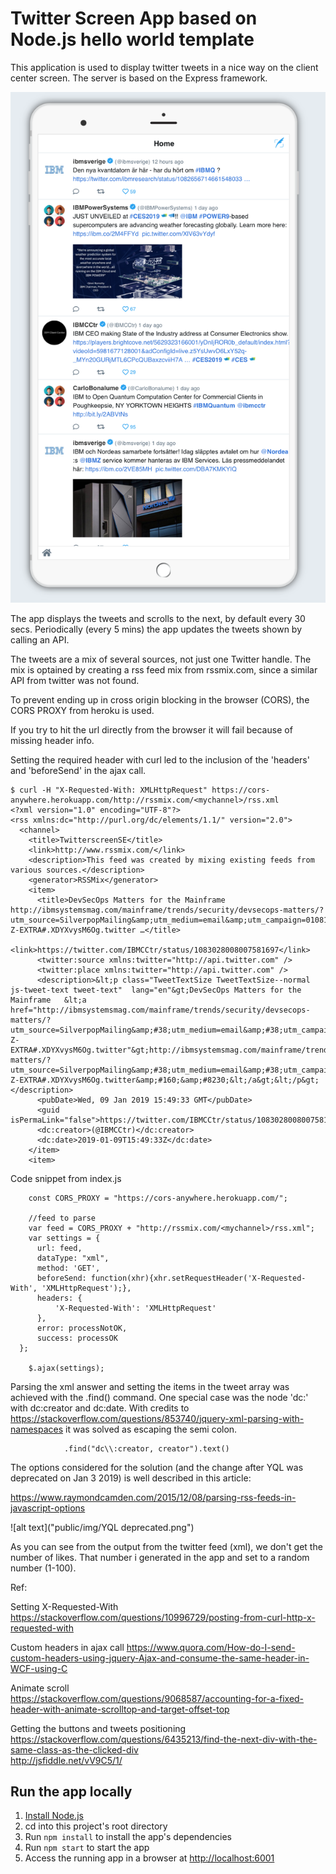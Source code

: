 # Twitter Screen App based on Node.js hello world template

This application is used to display twitter tweets in a nice way on the client center screen.
The server is based on the Express framework.

![alt text](public/img/Twitterscreen.png)

The app displays the tweets and scrolls to the next, by default every 30 secs.
Periodically (every 5 mins) the app updates the tweets shown by calling an API.
 
The tweets are a mix of several sources, not just one Twitter handle.
The mix is optained by creating a rss feed mix from rssmix.com, since a similar API from twitter was not found.

To prevent ending up in cross origin blocking in the browser (CORS), the CORS PROXY from heroku is used.

If you try to hit the url directly from the browser it will fail because of missing header info.

Setting the required header with curl led to the inclusion of the 'headers' and 'beforeSend' in the ajax call.

```
$ curl -H "X-Requested-With: XMLHttpRequest" https://cors-anywhere.herokuapp.com/http://rssmix.com/<mychannel>/rss.xml
<?xml version="1.0" encoding="UTF-8"?>
<rss xmlns:dc="http://purl.org/dc/elements/1.1/" version="2.0">
  <channel>
    <title>TwitterscreenSE</title>
    <link>http://www.rssmix.com/</link>
    <description>This feed was created by mixing existing feeds from various sources.</description>
    <generator>RSSMix</generator>
    <item>
      <title>DevSecOps Matters for the Mainframe  http://ibmsystemsmag.com/mainframe/trends/security/devsecops-matters/?utm_source=SilverpopMailing&amp;utm_medium=email&amp;utm_campaign=010819-Z-EXTRA#.XDYXvysM6Og.twitter …</title>
      <link>https://twitter.com/IBMCCtr/status/1083028008007581697</link>
      <twitter:source xmlns:twitter="http://api.twitter.com" />
      <twitter:place xmlns:twitter="http://api.twitter.com" />
      <description>&lt;p class="TweetTextSize TweetTextSize--normal js-tweet-text tweet-text"  lang="en"&gt;DevSecOps Matters for the Mainframe   &lt;a href="http://ibmsystemsmag.com/mainframe/trends/security/devsecops-matters/?utm_source=SilverpopMailing&amp;#38;utm_medium=email&amp;#38;utm_campaign=010819-Z-EXTRA#.XDYXvysM6Og.twitter"&gt;http://ibmsystemsmag.com/mainframe/trends/security/devsecops-matters/?utm_source=SilverpopMailing&amp;#38;utm_medium=email&amp;#38;utm_campaign=010819-Z-EXTRA#.XDYXvysM6Og.twitter&amp;#160;&amp;#8230;&lt;/a&gt;&lt;/p&gt;</description>
      <pubDate>Wed, 09 Jan 2019 15:49:33 GMT</pubDate>
      <guid isPermaLink="false">https://twitter.com/IBMCCtr/status/1083028008007581697</guid>
      <dc:creator>(@IBMCCtr)</dc:creator>
      <dc:date>2019-01-09T15:49:33Z</dc:date>
    </item>
    <item>
```

Code snippet from index.js


    
    	const CORS_PROXY = "https://cors-anywhere.herokuapp.com/";
 
    	//feed to parse
		var feed = CORS_PROXY + "http://rssmix.com/<mychannel>/rss.xml";
		var settings = {
          url: feed,
          dataType: "xml",
          method: 'GET',
          beforeSend: function(xhr){xhr.setRequestHeader('X-Requested-With', 'XMLHttpRequest');},
          headers: {
              'X-Requested-With': 'XMLHttpRequest'
          },
          error: processNotOK,
          success: processOK	
      };

		$.ajax(settings);
	
Parsing the xml answer and setting the items in the tweet array was achieved with the .find() command.
One special case was the node 'dc:' with dc:creator and dc:date. With credits to https://stackoverflow.com/questions/853740/jquery-xml-parsing-with-namespaces it was solved as escaping the semi colon.
			
          	  	.find("dc\\:creator, creator").text()
          	  		

The options considered for the solution (and the change after YQL was deprecated on Jan 3 2019) is well described in this article:

https://www.raymondcamden.com/2015/12/08/parsing-rss-feeds-in-javascript-options

![alt text]("public/img/YQL deprecated.png")


As you can see from the output from the twitter feed (xml), we don't get the number of likes. That number i generated in the app and set to a random number (1-100).

Ref:

Setting X-Requested-With
https://stackoverflow.com/questions/10996729/posting-from-curl-http-x-requested-with
 
Custom headers in ajax call
https://www.quora.com/How-do-I-send-custom-headers-using-jquery-Ajax-and-consume-the-same-header-in-WCF-using-C
 
Animate scroll  
https://stackoverflow.com/questions/9068587/accounting-for-a-fixed-header-with-animate-scrolltop-and-target-offset-top   

Getting the buttons and tweets positioning  
https://stackoverflow.com/questions/6435213/find-the-next-div-with-the-same-class-as-the-clicked-div   
http://jsfiddle.net/vV9C5/1/  

## Run the app locally

1. [Install Node.js][]
1. cd into this project's root directory
1. Run `npm install` to install the app's dependencies
1. Run `npm start` to start the app
1. Access the running app in a browser at <http://localhost:6001>

[Install Node.js]: https://nodejs.org/en/download/
